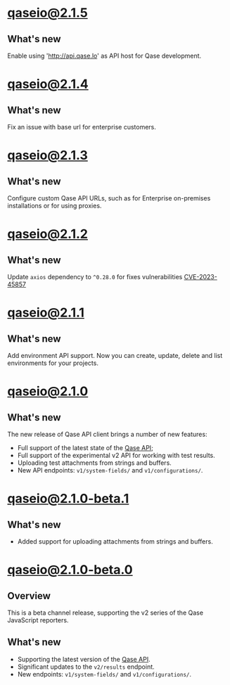 # qaseio@2.1.5

## What's new

Enable using 'http://api.qase.lo' as API host for Qase development.

# qaseio@2.1.4

## What's new

Fix an issue with base url for enterprise customers.   

# qaseio@2.1.3

## What's new

Configure custom Qase API URLs, such as for Enterprise on-premises installations
or for using proxies.

# qaseio@2.1.2

## What's new

Update `axios` dependency to `^0.28.0` for fixes vulnerabilities [CVE-2023-45857](https://github.com/advisories/GHSA-wf5p-g6vw-rhxx)

# qaseio@2.1.1

## What's new

Add environment API support. Now you can create, update, delete and list environments for your projects.

# qaseio@2.1.0

## What's new

The new release of Qase API client brings a number of new features:

* Full support of the latest state of the [Qase API](https://developers.qase.io/reference);
* Full support of the experimental v2 API for working with test results.
* Uploading test attachments from strings and buffers.
* New API endpoints: `v1/system-fields/` and `v1/configurations/`.

# qaseio@2.1.0-beta.1

## What's new

* Added support for uploading attachments from strings and buffers. 

# qaseio@2.1.0-beta.0

## Overview

This is a beta channel release, supporting the v2 series of the Qase JavaScript reporters.

## What's new

* Supporting the latest version of the [Qase API](https://developers.qase.io/reference).
* Significant updates to the `v2/results` endpoint.
* New endpoints: `v1/system-fields/` and `v1/configurations/`.
